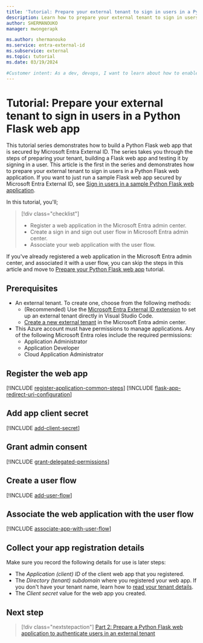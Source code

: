 ```yaml
---
title: 'Tutorial: Prepare your external tenant to sign in users in a Python Flask web app'
description: Learn how to prepare your external tenant to sign in users in your Python Flask web application.
author: SHERMANOUKO
manager: mwongerapk

ms.author: shermanouko
ms.service: entra-external-id 
ms.subservice: external
ms.topic: tutorial
ms.date: 03/19/2024

#Customer intent: As a dev, devops, I want to learn about how to enable authentication in my Python Flask web app with an external tenant.
---
```


# Tutorial: Prepare your external tenant to sign in users in a Python Flask web app

This tutorial series demonstrates how to build a Python Flask web app that is secured by Microsoft Entra External ID. The series takes you through the steps of preparing your tenant, building a Flask web app and testing it by signing in a user. This article is the first in the series and demonstrates how to prepare your external tenant to sign in users in a Python Flask web application. If you want to just run a sample Flask web app secured by Microsoft Entra External ID, see [Sign in users in a sample Python Flask web application](sample-web-app-python-flask-sign-in.md).

In this tutorial, you'll;

> [!div class="checklist"]
>
> - Register a web application in the Microsoft Entra admin center. 
> - Create a sign in and sign out user flow in Microsoft Entra admin center.
> - Associate your web application with the user flow. 

If you've already registered a web application in the Microsoft Entra admin center, and associated it with a user flow, you can skip the steps in this article and move to [Prepare your Python Flask web app](tutorial-web-app-node-sign-in-prepare-app.md) tutorial.

## Prerequisites

- An external tenant. To create one, choose from the following methods:
  - (Recommended) Use the [Microsoft Entra External ID extension](https://aka.ms/ciamvscode/tutorials/marketplace) to set up an external tenant directly in Visual Studio Code.
  - [Create a new external tenant](how-to-create-external-tenant-portal.md) in the Microsoft Entra admin center.
- This Azure account must have permissions to manage applications. Any of the following Microsoft Entra roles include the required permissions:
  - Application Administrator
  - Application Developer
  - Cloud Application Administrator

## Register the web app

[!INCLUDE [register-application-common-steps](./includes/register-app/register-client-app-common.md)]
[!INCLUDE [flask-app-redirect-uri-configuration](./includes/register-app/add-platform-redirect-url-python-flask.md)]   

## Add app client secret

[!INCLUDE [add-client-secret](./includes/register-app/add-app-client-secret.md)]

## Grant admin consent

[!INCLUDE [grant-delegated-permissions](./includes/register-app/grant-api-permission-sign-in.md)]

## Create a user flow

[!INCLUDE [add-user-flow](./includes/configure-user-flow/create-sign-in-sign-out-user-flow.md)]

## Associate the web application with the user flow

[!INCLUDE [associate-app-with-user-flow](./includes/configure-user-flow/add-app-user-flow.md)]

## Collect your app registration details 

Make sure you record the following details for use is later steps:

- The *Application (client) ID* of the client web app that you registered.
- The *Directory (tenant) subdomain* where you registered your web app. If you don't have your tenant name, learn how to [read your tenant details](how-to-create-external-tenant-portal.md#get-the-external-tenant-details). 
- The *Client secret* value for the web app you created.

## Next step

> [!div class="nextstepaction"]
> [Part 2: Prepare a Python Flask web application to authenticate users in an external tenant](./tutorial-web-app-python-flask-sign-in-sign-out.md)
